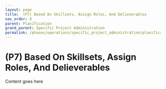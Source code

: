 ```yaml
---
layout: page
title:  (P7) Based On Skillsets, Assign Roles, And Delieverables
nav_order: 8
parent: Planification
grand_parent: Specific Project Administration
permalink: /phases/operations/specific_project_administration/planification/p7/
---
```


# (P7) Based On Skillsets, Assign Roles, And Delieverables
Content goes here